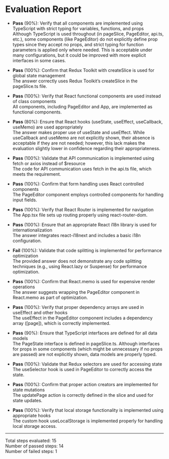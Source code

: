# Evaluation Report

- **Pass** (90%): Verify that all components are implemented using TypeScript with strict typing for variables, functions, and props  
  Although TypeScript is used throughout (in pageSlice, PageEditor, api.ts, etc.), some components (like PageEditor) do not explicitly define prop types since they accept no props, and strict typing for function parameters is applied only where needed. This is acceptable under many configurations, but it could be improved with more explicit interfaces in some cases.

- **Pass** (100%): Confirm that Redux Toolkit with createSlice is used for global state management  
  The answer correctly uses Redux Toolkit’s createSlice in the pageSlice.ts file.

- **Pass** (100%): Verify that React functional components are used instead of class components  
  All components, including PageEditor and App, are implemented as functional components.

- **Pass** (80%): Ensure that React hooks (useState, useEffect, useCallback, useMemo) are used appropriately  
  The answer makes proper use of useState and useEffect. While useCallback and useMemo are not explicitly shown, their absence is acceptable if they are not needed; however, this lack makes the evaluation slightly lower in confidence regarding their appropriateness.

- **Pass** (100%): Validate that API communication is implemented using fetch or axios instead of $resource  
  The code for API communication uses fetch in the api.ts file, which meets the requirement.

- **Pass** (100%): Confirm that form handling uses React controlled components  
  The PageEditor component employs controlled components for handling input fields.

- **Pass** (100%): Verify that React Router is implemented for navigation  
  The App.tsx file sets up routing properly using react-router-dom.

- **Pass** (100%): Ensure that an appropriate React i18n library is used for internationalization  
  The answer integrates react-i18next and includes a basic i18n configuration.

- **Fail** (100%): Validate that code splitting is implemented for performance optimization  
  The provided answer does not demonstrate any code splitting techniques (e.g., using React.lazy or Suspense) for performance optimization.

- **Pass** (100%): Confirm that React.memo is used for expensive render operations  
  The answer suggests wrapping the PageEditor component in React.memo as part of optimization.

- **Pass** (100%): Verify that proper dependency arrays are used in useEffect and other hooks  
  The useEffect in the PageEditor component includes a dependency array ([page]), which is correctly implemented.

- **Pass** (90%): Ensure that TypeScript interfaces are defined for all data models  
  The PageState interface is defined in pageSlice.ts. Although interfaces for props in some components (which might be unnecessary if no props are passed) are not explicitly shown, data models are properly typed.

- **Pass** (100%): Validate that Redux selectors are used for accessing state  
  The useSelector hook is used in PageEditor to correctly access the state.

- **Pass** (100%): Confirm that proper action creators are implemented for state mutations  
  The updatePage action is correctly defined in the slice and used for state updates.

- **Pass** (100%): Verify that local storage functionality is implemented using appropriate hooks  
  The custom hook useLocalStorage is implemented properly for handling local storage access.

---

Total steps evaluated: 15  
Number of passed steps: 14  
Number of failed steps: 1